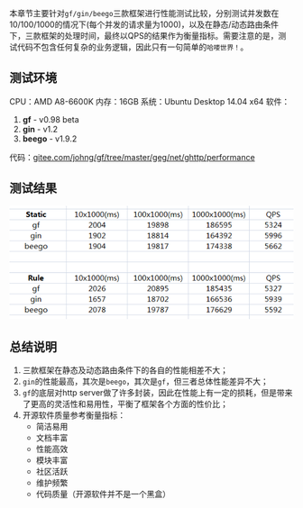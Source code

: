 本章节主要针对```gf/gin/beego```三款框架进行性能测试比较，分别测试并发数在10/100/1000的情况下(每个并发的请求量为1000)，以及在静态/动态路由条件下，三款框架的处理时间，最终以QPS的结果作为衡量指标。需要注意的是，测试代码不包含任何复杂的业务逻辑，因此只有一句简单的```哈喽世界！```。

## 测试环境
CPU：AMD A8-6600K
内存：16GB
系统：Ubuntu Desktop 14.04 x64
软件：
1. **gf** - v0.98 beta
2. **gin** - v1.2
3. **beego** - v1.9.2

代码：[gitee.com/johng/gf/tree/master/geg/net/ghttp/performance](https://gitee.com/johng/gf/tree/master/geg/net/ghttp/performance)


## 测试结果

![](images/gf-gin-beego.png)

## 总结说明

1. 三款框架在静态及动态路由条件下的各自的性能相差不大；
2. ```gin```的性能最高，其次是```beego```，其次是```gf```，但三者总体性能差异不大；
3. ```gf```的底层对http server做了许多封装，因此在性能上有一定的损耗，但是带来了更高的灵活性和易用性，平衡了框架各个方面的性价比；
4. 开源软件质量参考衡量指标：
	* 简洁易用
	* 文档丰富
	* 性能高效
	* 模块丰富
	* 社区活跃
	* 维护频繁
	* 代码质量（开源软件并不是一个黑盒）